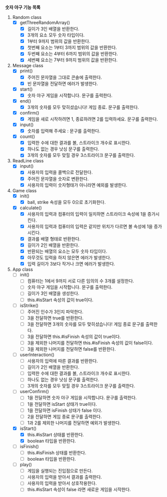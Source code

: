 **숫자 야구 기능 목록**
 1. Random class
	 - [x] getThreeRandomArray()
		 - [x] 길이가 3인 배열을 반환한다.
		 - [x] 3개의 요소 모두 숫자 타입이다.
		 - [x] 1부터 9까지 범위의 값을 반환한다.
		 - [x] 첫번째 요소는 1부터 3까지 범위의 값을 반환한다.
		 - [x] 두번째 요소는 4부터 6까지 범위의 값을 반환한다.
		 - [x] 세번째 요소는 7부터 9까지 범위의 값을 반환한다.
2. Message class
	 - [x] print()
		 - [x] 주어진 문자열을 그대로 콘솔에 출력한다.
		 - [x] 빈 문자열을 전달하면 에러가 발생한다.
	 - [x] start()
		 - [x] 숫자 야구 게임을 시작합니다. 문구를 출력한다.
	 - [x] end()
		 - [x] 3개의 숫자를 모두 맞히셨습니다! 게임 종료. 문구를 출력한다.
	 - [x] confirm()
		 - [x] 게임을 새로 시작하려면 1, 종료하려면 2를 입력하세요. 문구를 출력한다.
	 - [x] input()
		 - [x] 숫자를 입력해 주세요 : 문구를 출력한다.
     - [x] count()
	     - [x] 입력한 수에 대한 결과를 볼, 스트라이크 개수로 표시한다.
	     - [x] 하나도 없는 경우 낫싱 문구를 출력한다.
	     - [x] 3개의 숫자를 모두 맞힐 경우 3스트라이크  문구를 출력한다.
3. ReadLine class
	 - [x] input()
		 - [x] 사용자의 입력을 콜백으로 전달한다.
		 - [x] 주어진 문자열을 숫자로 변환한다.
		 - [x] 사용자의 입력이 숫자형태가 아니라면 예외를 발생한다.
4.  Game class
	- [x] init()
		- [x] ball, strike 속성을 모두 0으로 초기화한다.
	 - [x] calculate()
		 - [x] 사용자의 입력과 컴퓨터의 입력이 일치하면 스트라이크 속성에 1을 증가시킨다.
		 - [x] 사용자의 입력과 컴퓨터의 입력은 같지만 위치가 다르면 볼 속성에 1을 증가시킨다.
		 - [x] 결과를 배열 형태로 반환한다.
		 - [x] 길이가 2인 배열을 반환한다.
		 - [x] 반환되는 배열의 요소는 모두 숫자 타입이다.
		 - [x] 아무것도 입력을 하지 않은면 에러가 발생한다.
		 - [x] 입력 길이가 3보다 작거나 크면 에러가 발생한다.
5.  App class
	- [ ] init()
		- [ ] 컴퓨터는 1에서 9까지 서로 다른 임의의 수 3개를 설정한다.
		- [ ] 숫자 야구 게임을 시작합니다. 문구를 출력한다.
		- [ ] 길이가 3인 배열을 생성한다.
		- [ ] this.#isStart 속성의 값이 true이다.
     - [ ] isStrike()
	     - [ ] 주어진 인수가 3인지 파악한다.
	     - [ ] 3을 전달하면 true를 반환한다.
	     - [ ] 3을 전달하면 3개의 숫자를 모두 맞히셨습니다! 게임 종료 문구를 출력한다.
	     - [ ] 3을 전달하면 this.#isFinish 속성의 값이 true이다.
	     - [ ] 3을 제외한 나머지를 전달하면 this.#isFinish 속성의 값이 false이다.
	     - [ ] 3을 제외한 나머지를 전달하면 false를 반환한다.
	  - [ ] userInteraction()
		  - [ ] 사용자의 입력에 따른 결과를 반환한다.
		  - [ ] 길이가 2인 배열을 반환한다.
		  - [ ] 입력한 수에 대한 결과를 볼, 스트라이크 개수로 표시한다.
		  - [ ] 하나도 없는 경우 낫싱 문구를 출력한다.
		  - [ ] 3개의 숫자를 모두 맞힐 경우 3스트라이크 문구를 출력한다.
	  - [ ] userConfirm()
		  - [ ] 1을 전달하면 숫자 야구 게임을 시작합니다. 문구를 출력한다.
		  - [ ] 1을 전달하면 isStart 상태가 true이다.
		  - [ ] 1을 전달하면 isFinish 상태가 false 이다.
		  - [ ] 2을 전달하면 게임 종료 문구를 출력한다.
		  - [ ] 1과 2를 제외한 나머지를 전달하면 예외가 발생한다.
	  - [x] isStart()
		  - [x] this.#isStart 상태를 반환한다.
		  - [x] boolean 타입을 반환한다.
	  - [ ] isFinish()
		  - [ ] this.#isFinish 상태를 반환한다.
		  - [ ] boolean 타입을 반환한다.
	  - [ ] play()
		  - [ ] 게임을 실행되는 진입점으로 만든다.
		  - [ ] 사용자의 입력을 받아서 결과를 출력한다.
		  - [ ] 사용자의 입력을 받아서 상호작용한다.
		  - [ ] this.#isStart 속성이 false 라면 새로운 게임을 시작한다.
